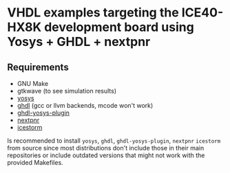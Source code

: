 # VHDL examples targeting the ICE40-HX8K development board using Yosys + GHDL + nextpnr

## Requirements
- GNU Make
- gtkwave (to see simulation results)
- [yosys](https://github.com/YosysHQ/yosys)
- [ghdl](https://github.com/ghdl/ghdl) (gcc or llvm backends, mcode won't work)
- [ghdl-yosys-plugin](https://github.com/ghdl/ghdl-yosys-plugin)
- [nextpnr](https://github.com/YosysHQ/nextpnr)
- [icestorm](https://github.com/YosysHQ/icestorm)

Is recommended to install `yosys`, `ghdl`, `ghdl-yosys-plugin`, `nextpnr` `icestorm` from source since most distributions don't include those in their main repositories or include outdated versions that might not work with the provided Makefiles.
